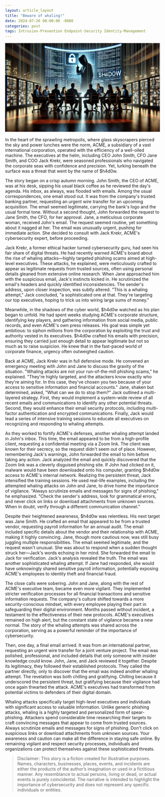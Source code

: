 ```yaml
---
layout: article_layout
title: "Beware of whaling!"
date: 2024-07-26 08:00:00 -0000
categories: post
tags: Intrusion-Prevention Endpoint-Security Identity-Management 
---
```

![Illustrated by our virtual artist, todo.](/assets/images/articles/infosec/security-tips-phishing.webp)

In the heart of the sprawling metropolis, where glass skyscrapers pierced the sky and power lunches were the norm, ACME, a subsidiary of a vast international corporation, operated with the efficiency of a well-oiled machine. The executives at the helm, including CEO John Smith, CFO Jane Smith, and COO Jack Krekr, were seasoned professionals who navigated the corporate seas with confidence and precision. Yet, lurking beneath the surface was a threat that went by the name of $h4d0w.<!--more-->

The story began on a crisp autumn morning. John Smith, the CEO of ACME, was at his desk, sipping his usual black coffee as he reviewed the day's agenda. His inbox, as always, was flooded with emails. Among the usual correspondences, one email stood out. It was from the company's trusted banking partner, requesting an urgent wire transfer for an upcoming acquisition. The email seemed legitimate, carrying the bank's logo and the usual formal tone. Without a second thought, John forwarded the request to Jane Smith, the CFO, for her approval. Jane, a meticulous corporate woman, received John's email. The request seemed routine, yet something about it nagged at her. The email was unusually urgent, pushing for immediate action. She decided to consult with Jack Krekr, ACME's cybersecurity expert, before proceeding.

Jack Krekr, a former ethical hacker turned cybersecurity guru, had seen his fair share of digital threats. He had recently warned ACME's board about the rise of whaling attacks—highly targeted phishing scams aimed at high-level executives. These attacks, he explained, were meticulously crafted to appear as legitimate requests from trusted sources, often using personal details gleaned from extensive online research. When Jane approached him with the suspicious email, Jack's instincts kicked in. He scrutinized the email's headers and quickly identified inconsistencies. The sender's address, upon closer inspection, was subtly altered. "This is a whaling attempt," Jack concluded, "a sophisticated one at that. They're targeting our top executives, hoping to trick us into wiring large sums of money."

Meanwhile, in the shadows of the cyber world, $h4d0w watched as his plan began to unfold. He had spent weeks studying ACME's corporate structure, identifying key players, and gathering information from social media, public records, and even ACME's own press releases. His goal was simple yet ambitious: to siphon millions from the corporation by exploiting the trust and authority vested in its executives. $h4d0w crafted his emails with precision, ensuring they carried just enough detail to appear legitimate but not so much as to raise suspicion. He knew that in the fast-paced world of corporate finance, urgency often outweighed caution.

Back at ACME, Jack Krekr was in full defensive mode. He convened an emergency meeting with John and Jane to discuss the gravity of the situation. "Whaling attacks are not your run-of-the-mill phishing scams," he explained. "They're highly targeted, and the attackers know exactly who they're aiming for. In this case, they've chosen you two because of your access to sensitive information and financial accounts." Jane, shaken but determined, asked, "What can we do to stop them?" Jack outlined a multi-layered strategy. First, they would implement a system-wide review of all recent emails and communications to identify any other potential threats. Second, they would enhance their email security protocols, including multi-factor authentication and encrypted communications. Finally, Jack would lead a series of intensive training sessions to educate all executives on recognizing and responding to whaling attempts.

As they worked to fortify ACME's defenses, another whaling attempt landed in John's inbox. This time, the email appeared to be from a high-profile client, requesting a confidential meeting via a Zoom link. The client was known for their secrecy, so the request didn't seem out of place. However, remembering Jack's warnings, John forwarded the email to him before taking any action. Jack analyzed the email and quickly discovered that the Zoom link was a cleverly disguised phishing site. If John had clicked on it, malware would have been downloaded onto his computer, granting $h4d0w access to ACME's internal network. Realizing the persistent threat, Jack intensified the training sessions. He used real-life examples, including the attempted whaling attacks on John and Jane, to drive home the importance of vigilance. "Always scrutinize emails and messages for signs of phishing," he emphasized. "Check the sender's address, look for grammatical errors, and never click on links or download attachments from unknown sources. When in doubt, verify through a different communication channel."

Despite their heightened awareness, $h4d0w was relentless. His next target was Jane Smith. He crafted an email that appeared to be from a trusted vendor, requesting payroll information for an annual audit. The email included specific details about the vendor and their relationship with ACME, making it highly convincing. Jane, though more cautious now, was still busy juggling multiple responsibilities. The email seemed legitimate, and the request wasn't unusual. She was about to respond when a sudden thought struck her—Jack's words echoing in her mind. She forwarded the email to Jack for verification. Jack's analysis revealed the truth. The email was another sophisticated whaling attempt. If Jane had responded, she would have unknowingly shared sensitive payroll information, potentially exposing ACME's employees to identity theft and financial fraud.

The close calls were sobering. John and Jane, along with the rest of ACME's executive team, became even more vigilant. They implemented stricter verification processes for all financial transactions and sensitive information requests. The company's culture shifted towards a more security-conscious mindset, with every employee playing their part in safeguarding their digital environment. Months passed without incident, a testament to the effectiveness of their new protocols. ACME's executives remained on high alert, but the constant state of vigilance became a new normal. The story of the whaling attempts was shared across the corporation, serving as a powerful reminder of the importance of cybersecurity.

Then, one day, a final email arrived. It was from an international partner, requesting an urgent wire transfer for a joint venture project. The email was polished, professional, and included details that only someone with insider knowledge could know. John, Jane, and Jack reviewed it together. Despite its legitimacy, they followed their established protocols. They called the partner directly, only to discover that the email was indeed another whaling attempt. The revelation was both chilling and gratifying. Chilling because it underscored the persistent threat, but gratifying because their vigilance had once again thwarted the attack. ACME's executives had transformed from potential victims to defenders of their digital domain.

Whaling attacks specifically target high-level executives and individuals with significant access to valuable information. Unlike generic phishing attacks, whaling is a highly targeted and personalized form of spear-phishing. Attackers spend considerable time researching their targets to craft convincing messages that appear to come from trusted sources. Always scrutinize emails and messages for signs of phishing. Don't click on suspicious links or download attachments from unknown sources. Your awareness and caution can make all the difference in staying safe online. By remaining vigilant and respect security processes, individuals and organizations can protect themselves against these sophisticated threats. 

>Disclaimer: This story is a fiction created for illustrative purposes. Names, characters, businesses, places, events, and incidents are either the products of the author’s imagination or used in a fictitious manner. Any resemblance to actual persons, living or dead, or actual events is purely coincidental. The narrative is intended to highlight the importance of cybersecurity and does not represent any specific individuals or entities.